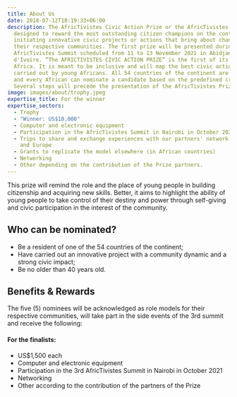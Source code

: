 ```yaml
---
title: About Us
date: 2018-07-12T18:19:33+06:00
description: The AfricTivistes Civic Action Prize or the AfricTivistes Prize is
  designed to reward the most outstanding citizen champions on the continent for
  initiating innovative civic projects or actions that bring about change in
  their respective communities. The first prize will be presented during the 3rd
  AfricTivistes Summit scheduled from 11 to 13 November 2021 in Abidjan, Côte
  d'Ivoire. ”The AFRICTIVISTES CIVIC ACTION PRIZE” is the first of its kind in
  Africa. It is meant to be inclusive and will map the best civic actions
  carried out by young Africans. All 54 countries of the continent are concerned
  and every African can nominate a candidate based on the predefined criteria.
  Several steps will precede the presentation of the AfricTivistes Prize.
image: images/about/trophy.jpeg
expertise_title: For the winner
expertise_sectors:
  - Trophy
  - "Winner: US$10,000"
  - Computer and electronic equipment
  - Participation in the AfricTivistes Summit in Nairobi in October 2021
  - Trips to share and exchange experiences with our partners' network in Africa
    and Europe
  - Grants to replicate the model elsewhere (in African countries)
  - Networking
  - Other depending on the contribution of the Prize partners.
---
```

This prize will remind the role and the place of young people in building citizenship and acquiring  new skills. Better, it aims to highlight the ability of young people to take control of their destiny and power through self-giving and civic participation in the interest of the community.

## Who can be nominated?

* Be a resident of one of the 54 countries of the continent;
* Have carried out an innovative project with a community dynamic and a strong civic impact;
* Be no older than 40 years old.

## Benefits & Rewards

 The five (5) nominees will be acknowledged as   role models for their respective communities, will take part in the side events of the 3rd summit and receive the following:

#### For the finalists:

* US$1,500 each
* Computer and electronic equipment
* Participation in the 3rd AfricTivistes Summit in Nairobi in October 2021
* Networking
* Other according to the contribution of the partners of the Prize